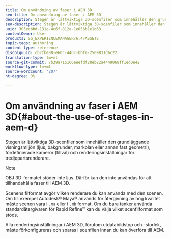 ```yaml
---
title: Om användning av faser i AEM 3D
seo-title: Om användning av faser i AEM 3D
description: Stegen är lättviktiga 3D-scenfiler som innehåller den grundläggande visningsmiljön (ljus, bakgrunder, markplan eller annan fast geometri), fördefinierade kameror (tillval) och renderingsinställningar för tredjepartsrenderare.
seo-description: Stegen är lättviktiga 3D-scenfiler som innehåller den grundläggande visningsmiljön (ljus, bakgrunder, markplan eller annan fast geometri), fördefinierade kameror (tillval) och renderingsinställningar för tredjepartsrenderare.
uuid: 303ecbbd-131e-4c6f-812a-1e056b1e1d63
contentOwner: User
products: SG_EXPERIENCEMANAGER/6.4/ASSETS
topic-tags: authoring
content-type: reference
discoiquuid: cbcfbe88-e60c-446c-bbfe-2509831d6c22
translation-type: tm+mt
source-git-commit: 7b39a715166eeefdf20eb22a4449068ff1ed0e42
workflow-type: tm+mt
source-wordcount: '207'
ht-degree: 0%

---
```



# Om användning av faser i AEM 3D{#about-the-use-of-stages-in-aem-d}

Stegen är lättviktiga 3D-scenfiler som innehåller den grundläggande visningsmiljön (ljus, bakgrunder, markplan eller annan fast geometri), fördefinierade kameror (tillval) och renderingsinställningar för tredjepartsrenderare.

>[!NOTE]
>
>OBJ 3D-formatet stöder inte ljus. Därför kan den inte användas för att tillhandahålla faser till AEM 3D.

Scenens filformat avgör vilken renderare du kan använda med den scenen. Om till exempel Autodesk® Maya® används för återgivning av hög kvalitet måste scenen vara i `.ma` eller i `.mb` format. Om du bara tänker använda standardåtergivaren för Rapid Refine™ kan du välja vilket scenfilformat som stöds.

Alla renderingsinställningar i AEM 3D, förutom utdatabildstyp och -storlek, måste förkonfigureras och sparas i scenfilen innan du kan överföra till AEM.

